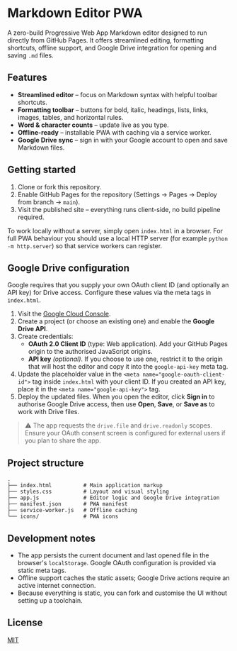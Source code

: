 # Markdown Editor PWA

A zero-build Progressive Web App Markdown editor designed to run directly from GitHub Pages. It offers streamlined editing, formatting shortcuts, offline support, and Google Drive integration for opening and saving `.md` files.

## Features

- **Streamlined editor** – focus on Markdown syntax with helpful toolbar shortcuts.
- **Formatting toolbar** – buttons for bold, italic, headings, lists, links, images, tables, and horizontal rules.
- **Word & character counts** – update live as you type.
- **Offline-ready** – installable PWA with caching via a service worker.
- **Google Drive sync** – sign in with your Google account to open and save Markdown files.

## Getting started

1. Clone or fork this repository.
2. Enable GitHub Pages for the repository (Settings → Pages → Deploy from branch → `main`).
3. Visit the published site – everything runs client-side, no build pipeline required.

To work locally without a server, simply open `index.html` in a browser. For full PWA behaviour you should use a local HTTP server (for example `python -m http.server`) so that service workers can register.

## Google Drive configuration

Google requires that you supply your own OAuth client ID (and optionally an API key) for Drive access. Configure these values via the meta tags in `index.html`.

1. Visit the [Google Cloud Console](https://console.cloud.google.com/).
2. Create a project (or choose an existing one) and enable the **Google Drive API**.
3. Create credentials:
   - **OAuth 2.0 Client ID** (type: Web application). Add your GitHub Pages origin to the authorised JavaScript origins.
   - **API key** *(optional)*. If you choose to use one, restrict it to the origin that will host the editor and copy it into the `google-api-key` meta tag.
4. Update the placeholder value in the `<meta name="google-oauth-client-id">` tag inside `index.html` with your client ID. If you created an API key, place it in the `<meta name="google-api-key">` tag.
5. Deploy the updated files. When you open the editor, click **Sign in** to authorise Google Drive access, then use **Open**, **Save**, or **Save as** to work with Drive files.

> ⚠️ The app requests the `drive.file` and `drive.readonly` scopes. Ensure your OAuth consent screen is configured for external users if you plan to share the app.

## Project structure

```
.
├── index.html          # Main application markup
├── styles.css          # Layout and visual styling
├── app.js              # Editor logic and Google Drive integration
├── manifest.json       # PWA manifest
├── service-worker.js   # Offline caching
└── icons/              # PWA icons
```

## Development notes

- The app persists the current document and last opened file in the browser's `localStorage`. Google OAuth configuration is provided via static meta tags.
- Offline support caches the static assets; Google Drive actions require an active internet connection.
- Because everything is static, you can fork and customise the UI without setting up a toolchain.

## License

[MIT](LICENSE)
